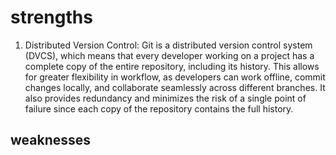# strengths
1. Distributed Version Control:
Git is a distributed version control system (DVCS), which means that every developer working on a project has a complete copy of the entire repository, including its history. This allows for greater flexibility in workflow, as developers can work offline, commit changes locally, and collaborate seamlessly across different branches. It also provides redundancy and minimizes the risk of a single point of failure since each copy of the repository contains the full history.

## weaknesses 
